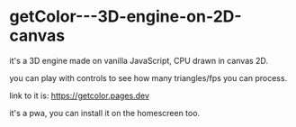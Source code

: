# getColor---3D-engine-on-2D-canvas
it's a 3D engine made on vanilla JavaScript, CPU drawn in canvas 2D.

you can play with controls to see how many triangles/fps you can process.

link to it is:
https://getcolor.pages.dev

it's a pwa, you can install it on the homescreen too.



